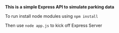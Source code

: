 **This is a simple Express API to simulate parking data**

To run install node modules using `npm install`

Then use `node app.js` to kick off Express Server